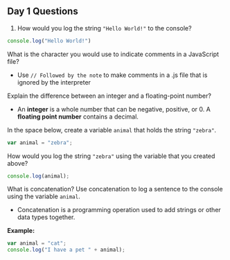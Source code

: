 ## Day 1 Questions

1. How would you log the string `"Hello World!"` to the console?
```javascript
console.log("Hello World!")
```

What is the character you would use to indicate comments in a JavaScript file?
* Use `// Followed by the note` to make comments in a .js file that is ignored by the interpreter

Explain the difference between an integer and a floating-point number?
* An **integer** is a whole number that can be negative, positive, or 0. A **floating point number** contains a decimal.

In the space below, create a variable `animal` that holds the string `"zebra"`.

```javascript
var animal = "zebra";
```

How would you log the string `"zebra"` using the variable that you created above?

```javascript
console.log(animal);
```

What is concatenation? Use concatenation to log a sentence to the console using the variable `animal`.
* Concatenation is a programming operation used to add strings or other data types together.

**Example:**

```javascript
var animal = "cat";
console.log("I have a pet " + animal);
```
